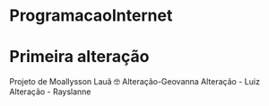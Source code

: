# ProgramacaoInternet
# Primeira alteração
Projeto de Moallysson Lauã 🤓
Alteração-Geovanna
Alteração - Luiz
Alteração - Rayslanne
